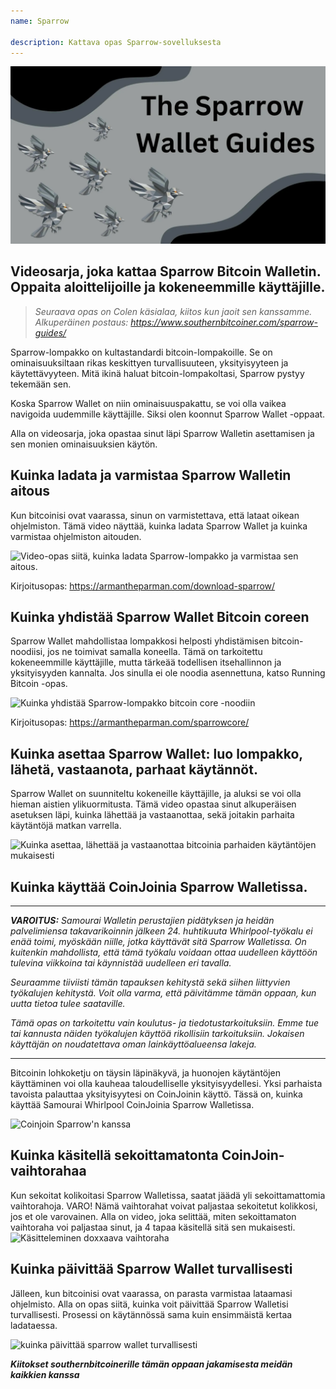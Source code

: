 ```yaml
---
name: Sparrow

description: Kattava opas Sparrow-sovelluksesta
---
```


![kansi](assets/cover.webp)

## Videosarja, joka kattaa Sparrow Bitcoin Walletin. Oppaita aloittelijoille ja kokeneemmille käyttäjille.

> _Seuraava opas on Colen käsialaa, kiitos kun jaoit sen kanssamme. Alkuperäinen postaus: https://www.southernbitcoiner.com/sparrow-guides/_

Sparrow-lompakko on kultastandardi bitcoin-lompakoille. Se on ominaisuuksiltaan rikas keskittyen turvallisuuteen, yksityisyyteen ja käytettävyyteen. Mitä ikinä haluat bitcoin-lompakoltasi, Sparrow pystyy tekemään sen.

Koska Sparrow Wallet on niin ominaisuuspakattu, se voi olla vaikea navigoida uudemmille käyttäjille. Siksi olen koonnut Sparrow Wallet -oppaat.

Alla on videosarja, joka opastaa sinut läpi Sparrow Walletin asettamisen ja sen monien ominaisuuksien käytön.

## Kuinka ladata ja varmistaa Sparrow Walletin aitous

Kun bitcoinisi ovat vaarassa, sinun on varmistettava, että lataat oikean ohjelmiston. Tämä video näyttää, kuinka ladata Sparrow Wallet ja kuinka varmistaa ohjelmiston aitouden.

![Video-opas siitä, kuinka ladata Sparrow-lompakko ja varmistaa sen aitous.](https://www.youtube.com/watch?v=MyDMvjGFdDE)

Kirjoitusopas: https://armantheparman.com/download-sparrow/

## Kuinka yhdistää Sparrow Wallet Bitcoin coreen

Sparrow Wallet mahdollistaa lompakkosi helposti yhdistämisen bitcoin-noodiisi, jos ne toimivat samalla koneella. Tämä on tarkoitettu kokeneemmille käyttäjille, mutta tärkeää todellisen itsehallinnon ja yksityisyyden kannalta. Jos sinulla ei ole noodia asennettuna, katso Running Bitcoin -opas.

![Kuinka yhdistää Sparrow-lompakko bitcoin core -noodiin](https://www.youtube.com/watch?v=9Aw6OAXxE_Y)

Kirjoitusopas: https://armantheparman.com/sparrowcore/

## Kuinka asettaa Sparrow Wallet: luo lompakko, lähetä, vastaanota, parhaat käytännöt.

Sparrow Wallet on suunniteltu kokeneille käyttäjille, ja aluksi se voi olla hieman aistien ylikuormitusta. Tämä video opastaa sinut alkuperäisen asetuksen läpi, kuinka lähettää ja vastaanottaa, sekä joitakin parhaita käytäntöjä matkan varrella.

![Kuinka asettaa, lähettää ja vastaanottaa bitcoinia parhaiden käytäntöjen mukaisesti](https://youtu.be/7QCKSPIq0Ac)

## Kuinka käyttää CoinJoinia Sparrow Walletissa.

---

***VAROITUS:** Samourai Walletin perustajien pidätyksen ja heidän palvelimiensa takavarikoinnin jälkeen 24. huhtikuuta Whirlpool-työkalu ei enää toimi, myöskään niille, jotka käyttävät sitä Sparrow Walletissa. On kuitenkin mahdollista, että tämä työkalu voidaan ottaa uudelleen käyttöön tulevina viikkoina tai käynnistää uudelleen eri tavalla.*

_Seuraamme tiiviisti tämän tapauksen kehitystä sekä siihen liittyvien työkalujen kehitystä. Voit olla varma, että päivitämme tämän oppaan, kun uutta tietoa tulee saataville._

_Tämä opas on tarkoitettu vain koulutus- ja tiedotustarkoituksiin. Emme tue tai kannusta näiden työkalujen käyttöä rikollisiin tarkoituksiin. Jokaisen käyttäjän on noudatettava oman lainkäyttöalueensa lakeja._

---

Bitcoinin lohkoketju on täysin läpinäkyvä, ja huonojen käytäntöjen käyttäminen voi olla kauheaa taloudelliselle yksityisyydellesi. Yksi parhaista tavoista palauttaa yksityisyytesi on CoinJoinin käyttö. Tässä on, kuinka käyttää Samourai Whirlpool CoinJoinia Sparrow Walletissa.

![Coinjoin Sparrow'n kanssa](https://youtu.be/p24SxLI1ews)

## Kuinka käsitellä sekoittamatonta CoinJoin-vaihtorahaa
Kun sekoitat kolikoitasi Sparrow Walletissa, saatat jäädä yli sekoittamattomia vaihtorahoja. VARO! Nämä vaihtorahat voivat paljastaa sekoitetut kolikkosi, jos et ole varovainen. Alla on video, joka selittää, miten sekoittamaton vaihtoraha voi paljastaa sinut, ja 4 tapaa käsitellä sitä sen mukaisesti.
![Käsitteleminen doxxaava vaihtoraha](https://youtu.be/dnzZtgNQS0g)

## Kuinka päivittää Sparrow Wallet turvallisesti

Jälleen, kun bitcoinisi ovat vaarassa, on parasta varmistaa lataamasi ohjelmisto. Alla on opas siitä, kuinka voit päivittää Sparrow Walletisi turvallisesti. Prosessi on käytännössä sama kuin ensimmäistä kertaa ladataessa.

![kuinka päivittää sparrow wallet turvallisesti](https://youtu.be/IThaolnDgSo)

**_Kiitokset southernbitcoinerille tämän oppaan jakamisesta meidän kaikkien kanssa_**